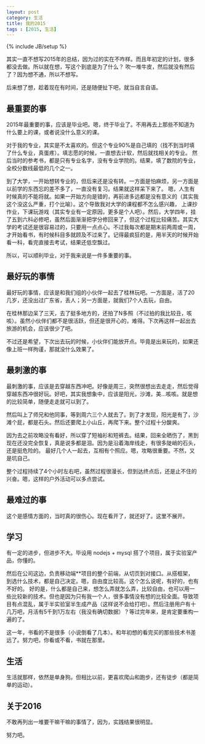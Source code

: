 ```yaml
---
layout: post
category: 生活
title: 我的2015
tags : [2015, 生活]
---
```

{% include JB/setup %}

其实一直不想写2015年的总结，因为过的实在不咋样。而且年初定的计划，很多都没去做。所以就在想，写这个到底是为了什么？
吹一堆牛皮，然后就没有然后了？因为想不通，所以不想写。

后来想了想，趁着现在有时间，还是随便扯下吧，就当自言自语。

## 最重要的事

2015年最重要的事，应该是毕业吧。嗯，终于毕业了。不用再去上那些不知道为什么要上的课，或者说没什么意义的课。

对于我的专业，其实是不太喜欢的。但这个专业90%是自己填的（找不到当时填了什么专业，真蛋疼）。填志愿的时候，一直想去计软，然后就找相关的专业。
然后当时的参考书，都是只有专业名字，没有专业学院的。结果，填了数院的专业，全校分数线最低的几个之一。

到了大学，一开始想转专业的，但后来还是没有转。一方面是怕麻烦，另一方面是以前学的东西忘的差不多了，一直没有复习。结果就这样呆下来了。
嗯，人生有时候真的不能将就。如果一开始方向是错的，再前进多远都是没有意义的（其实我这个没这么严重，打个比喻）。这个导致我对大学的课程都不怎么感兴趣，
上课抄作业，下课玩游戏（其实专业有一定原因，更多是个人吧）。然后，大学四年，挂了五到六科必修吧，虽然后面渐渐把学分修回来了，但这个过程比较痛苦。其实大学的考试还是很容易过的，只要用一点点心。不过我每次都是期末前两周或一周，才开始看书，有时候科目多就顾及不过来了。记得最疯狂的是，用半天的时候开始看一科，看完直接去考试，结果还低空飘过。

所以，可以顺利毕业，对于我来说是一件多重要的事。

## 最好玩的事情

最好玩的事情，应该是和我们组的小伙伴一起去了桂林玩吧。一方面是，活了20几岁，还没出过广东省，丢人；另一方面是，就我们7个人去玩，自由。

在桂林那边呆了三天，去了挺多地方的，还拍了N多照（不过拍的我比较丑，咳咳）。虽然小伙伴们都不是很活跃，但还是很开心的，难得。下次再这样一起出去旅游的机会，应该很少了吧。

不过还是希望，下次出去玩的时候，小伙伴们能放开点。毕竟是出来玩的，如果还像上班一样拘谨，那就没什么效果了。

## 最刺激的事

最刺激的事，应该是去穿越东西冲吧。好像是周三，突然很想出去走走，然后觉得穿越东西冲很好玩。好吧，其实我想象中，应该是阳光，沙滩，美...咳咳。就是想的比较简单，随便走走就可以到了。

然后叫上了师兄和他同事，等到周六三个人就去了。到了才发现，阳光是有了，沙滩个屁，都是石头。然后还要爬上小山丘，再爬下来。整个过程十分酸爽。

因为去之前攻略没有看好，所以穿了短袖衫和短裤去。结果，回来全晒伤了，黑到现在还没完全恢复，真是说多都是泪。因为是沿着海岸线走，有很多陡峭的石头，还是挺危险的。
最好几个人一起去，互相有个照应。嗯，攻略很重要。不然，又是坑自己。

整个过程持续了4个小时左右吧，虽然过程很漫长，但到达终点后，还是止不住的兴奋。嗯，这样的户外活动可以多点尝试。

## 最难过的事

这个是感情方面的，当时真的很伤心。现在看开了，就还好了。这里不展开。

## 学习

有一定的进步，但进步不大。毕设用 nodejs + mysql 搭了个项目，属于实验室产品，你懂的。

然后在公司这边，负责移动端**项目的整个前端，从切页到对接口。从搭框架，到选什么技术，都是自己决定。嗯，自由度比较高。这个怎么说呢，有好的，也有不好的。
好的是，什么都是自己来，想怎么弄就怎么弄，比较自由，也可以用一些比较新的技术。但也是因为只有我一个人，很多事情没有想的比较全面。导致项目有点混乱，属于半实验室半生成产品（这样说不会给打吧）。然后注册用户有十几万吧，月活有5千到1万左右（我没有确切数据）？等过完年来，是肯定要重构一遍的了。

这一年，书看的不是很多（小说倒看了几本）。和年初想的看完买的那些技术书差远了。努力吧，你看或不看，书就在那里。

## 生活

生活就那样，依然是单身狗。但相比以前，更喜欢爬山和跑步，还有徒步（都是简单的运动）。

## 关于2016

不敢再列出一堆要干嘛干嘛的事情了，因为，实践结果很明显。

努力吧。

